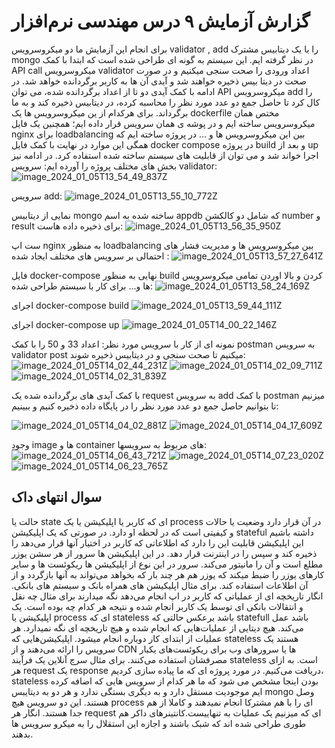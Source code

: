 # گزارش آزمایش ۹ درس مهندسی نرم‌افزار

برای انجام این آزمایش ما دو میکروسرویس validator , add را با یک دیتابیس مشترک mongo در نظر گرفته ایم. این سیستم به گونه ای طراحی شده است که ابتدا با کمک API call میکروسرویس validator اعداد ورودی را صحت سنجی میکنیم و در صورت صحت در دیتا بیس ذخیره خواهند شد و آیدی آن ها به کاربر برگردانده خواهد شد. در ادامه با کمک آیدی دو تا از اعداد برگردانده شده، می توان API میکروسرویس add را کال کرد تا حاصل جمع دو عدد مورد نظر را محاسبه کرده، در دیتابیس ذخیره کند و به ما برگرداند. برای هرکدام از ین میکروسرویس ها یک dockerfile مختص همان میکروسرویس ساخته ایم و در پوشه ی همان سرویس قرار داده ایم؛ همچنین یک فایل nginx  برای loadbalancing بین این میکروسرویس ها و ... در پروژه ساخته ایم که همگی این موارد در نهایت با کمک فایل docker compose در پروژه build و بعد از up اجرا خواند شد و می توان از قابلیت های سیستم ساخته شده استفاده کرد.
در ادامه نیز بخش های مختلف پروژه را آورده ایم:
سرویس validator:
![image_2024_01_05T13_54_49_837Z](https://github.com/yasamingol/SE_LAB_9/assets/59218135/2e8bd4f0-b547-40e7-8419-b25da03f0dfa)

سرویس add:
![image_2024_01_05T13_55_10_772Z](https://github.com/yasamingol/SE_LAB_9/assets/59218135/3580efc6-89d8-4107-94e1-7532f90da838)

نمایی از دیتابیس mongo ساخته شده به اسم appdb که شامل دو کالکشن number و result برای ذخیره داده هاست:
![image_2024_01_05T13_56_35_950Z](https://github.com/yasamingol/SE_LAB_9/assets/59218135/5d864742-0f7e-4afb-afc2-81ffc05d2ec0)

ست اپ nginx به منظور loadbalancing بین میکروسرویس ها و مدیریت فشار های احتمالی بر سرویس های مختلف ایجاد شده :
![image_2024_01_05T13_57_27_641Z](https://github.com/yasamingol/SE_LAB_9/assets/59218135/484ff7c7-44e3-4dc3-955a-ba4a5f971952)

فایل docker-compose نهایی به منظور build کردن و بالا اوردن تمامی میکروسرویس ها و... برای کار با سیستم طراحی شده:
![image_2024_01_05T13_58_24_169Z](https://github.com/yasamingol/SE_LAB_9/assets/59218135/0f232833-3afd-4c5c-89e5-5f49099c2781)

اجرای docker-compose build
![image_2024_01_05T13_59_44_111Z](https://github.com/yasamingol/SE_LAB_9/assets/59218135/11a487d0-5431-461e-8931-462f32bb2091)

اجرای docker-compose up
![image_2024_01_05T14_00_22_146Z](https://github.com/yasamingol/SE_LAB_9/assets/59218135/317b9b90-eda9-4402-abd6-ad701cd78408)

نمونه ای از کار با سرویس مورد نظر:
اعداد 33 و 50 را با کمک postman به سرویس validator  post میکنیم تا صحت سنجی و در دیتابیس ذخیره شوند:
![image_2024_01_05T14_02_44_231Z](https://github.com/yasamingol/SE_LAB_9/assets/59218135/a51a839c-8d66-4439-ac03-6e6c88f724dd)
![image_2024_01_05T14_02_09_711Z](https://github.com/yasamingol/SE_LAB_9/assets/59218135/e3484073-ddd9-4429-b58a-f9ee04409afa)
![image_2024_01_05T14_02_31_839Z](https://github.com/yasamingol/SE_LAB_9/assets/59218135/caa90814-2368-4397-9267-cabc5e176ebf)

با کمک آیدی های برگردانده شده یک request به سرویس add با کمک postman میزنیم تا بتوانیم حاصل جمع دو عدد مورد نظر را در پایگاه داده ذخیره کنیم و ببینیم:


![image_2024_01_05T14_04_02_881Z](https://github.com/yasamingol/SE_LAB_9/assets/59218135/d045e411-5ab4-481b-be2a-b68c35518bc1)
![image_2024_01_05T14_04_17_609Z](https://github.com/yasamingol/SE_LAB_9/assets/59218135/44bd0c53-ae5e-4326-aad6-4be3ca38b268)

وجودِ image ها و container های مربوط به سرویسها:
![image_2024_01_05T14_06_43_721Z](https://github.com/yasamingol/SE_LAB_9/assets/59218135/91b54065-6f9a-4bb9-960d-b34fab38b06a)
![image_2024_01_05T14_07_23_020Z](https://github.com/yasamingol/SE_LAB_9/assets/59218135/b21e619f-eafa-4f45-b541-ed5a0ae60a00)
![image_2024_01_05T14_06_23_765Z](https://github.com/yasamingol/SE_LAB_9/assets/59218135/78485963-12aa-4f94-88bb-af6b6e4932f9)

## سوال انتهای داک
حالت یا state ای که کاربر یا اپلیکیشن یا یک process در آن قرار دارد وضعیت یا حالات و کیفیتی است که در لحظه او دارد. 
در صورتی که یک اپلیکیشن stateful داشته باشیم این اپلیکیشن قابلیت این را دارد که اطلاعاتی که کاربر در اختیار آنها قرار می‌دهد را ذخیره کند و سپس را در اینترنت قرار دهد. در این اپلیکیشن ها سرور از هر سشن یوزر مطلع است و آن را مانیتور می‌کند. سرور در این نوع از اپلیکیشن ها ریکوئست ها و سایر کارهای یوزر را ضبط میکند که یوزر هم هر چند بار که بخواهد می‌تواند به آنها بازگردد و از آن اطلاعات استفاده کند. برای مثال اپلیکیشن های همراه بانک و سیستم های بانکی.
انگار تاریخچه ای از عملیاتی که کاربر در اپ انجام می‌دهد نگه‌ میدارند برای مثال چه نقل و انتقالات بانکی ای توسط یک کاربر انجام شده و نتیجه هر کدام چه بوده است.
یک اپلیکیشن یا process ای که stateless باشد برعکس حالتی که statefull باشد عمل می‌کند. هیچ دیتایی از عملیات‌هایی که انجام شده و هیچ تاریخچه ای نگه نمیدارد. هر عملیات از ابتدای کار دوباره انجام ‌میشود. اپلیکیشن‌هایی که stateless هستند یک سرویس را ارائه می‌دهند و از CDN ها یا سرور‌های وب برای ریکوئست‌های یکبار مصرفشان استفاده ‌می‌کنند. برای مثال سرچ آنلاین یک فرآیند stateless است. به ازای هر request یک response دریافت می‌کنیم.
در مورد پروژه ای که ما پیاده سازی کردیم، stateless بودن اینجا مشخص می شود که ما هر کدام از سرویس هایی که اضافه کرده ایم موجودیت مستقل دارد و به دیگری بستگی ندارد و هر دو به دیتایبس mongo وصل هستند. این دو سرویس هیچ process ای را با هم مشترکا انجام نمیدهند و کاملا از هم جدا هستند.
انگار هر request ای که میزنیم یک عملیات به تنهاییست.کانتینرهای داکر هم طوری طراحی شده اند که شبک باشند و اجازه این استقلال را به میکرو سرویس ها بدهند.
